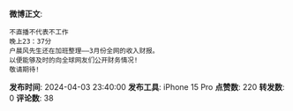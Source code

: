 **微博正文**: 
```
不直播不代表不工作
晚上23：37分
户晨风先生还在加班整理——3月份全网的收入财报。
以便能够及时的向全球网友们公开财务情况!
敬请期待!
```
**发布时间**: 2024-04-03 23:40:00
**发布工具**: iPhone 15 Pro
**点赞数**: 220
**转发数**: 0
**评论数**: 38
